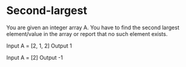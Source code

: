 # Second-largest

You are given an integer array A. You have to find the second largest element/value in the array or report that no such element exists.


Input
A = [2, 1, 2]
Output
1


Input
A = [2]
Output
-1
